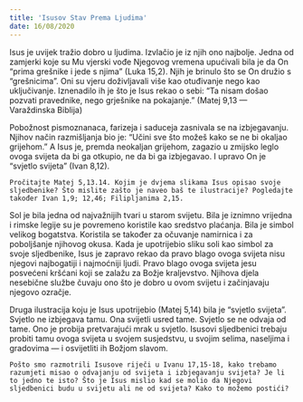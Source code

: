 ```yaml
---
title: 'Isusov Stav Prema Ljudima'
date: 16/08/2020
---
```


Isus je uvijek tražio dobro u ljudima. Izvlačio je iz njih ono najbolje. Jedna od zamjerki koje su Mu vjerski vođe Njegovog vremena upućivali bila je da On “prima grešnike i jede s njima” (Luka 15,2). Njih je brinulo što se On družio s “grešnicima”. Oni su vjeru doživljavali više kao otuđivanje nego kao uključivanje. Iznenadilo ih je što je Isus rekao o sebi: “Ta nisam došao pozvati pravednike, nego grješnike na pokajanje.” (Matej 9,13 — Varaždinska Biblija)

Pobožnost pismoznanaca, farizeja i saduceja zasnivala se na izbjegavanju. Njihov način razmišljanja bio je: “Učini sve što možeš kako se ne bi okaljao grijehom.” A Isus je, premda neokaljan grijehom, zagazio u zmijsko leglo ovoga svijeta da bi ga otkupio, ne da bi ga izbjegavao. I upravo On je “svjetlo svijeta” (Ivan 8,12).

`Pročitajte Matej 5,13.14. Kojim je dvjema slikama Isus opisao svoje sljedbenike? Što mislite zašto je naveo baš te ilustracije? Pogledajte također Ivan 1,9; 12,46; Filipljanima 2,15.`

Sol je bila jedna od najvažnijih tvari u starom svijetu. Bila je iznimno vrijedna i rimske legije su je povremeno koristile kao sredstvo plaćanja. Bila je simbol velikog bogatstva. Koristila se također za očuvanje namirnica i za poboljšanje njihovog okusa. Kada je upotrijebio sliku soli kao simbol za svoje sljedbenike, Isus je zapravo rekao da pravo blago ovoga svijeta nisu njegovi najbogatiji i najmoćniji ljudi. Pravo blago ovoga svijeta jesu posvećeni kršćani koji se zalažu za Božje kraljevstvo. Njihova djela nesebične službe čuvaju ono što je dobro u ovom svijetu i začinjavaju njegovo ozračje.

Druga ilustracija koju je Isus upotrijebio (Matej 5,14) bila je “svjetlo svijeta”. Svjetlo ne izbjegava tamu. Ona svijetli usred tame. Svjetlo se ne odvaja od tame. Ono je probija pretvarajući mrak u svjetlo. Isusovi sljedbenici trebaju probiti tamu ovoga svijeta u svojem susjedstvu, u svojim selima, naseljima i gradovima — i osvijetliti ih Božjom slavom.

`Pošto smo razmotrili Isusove riječi u Ivanu 17,15-18, kako trebamo razumjeti misao o odvajanju od svijeta i izbjegavanju svijeta? Je li to jedno te isto? Što je Isus mislio kad se molio da Njegovi sljedbenici budu u svijetu ali ne od svijeta? Kako to možemo postići?`